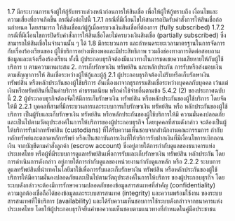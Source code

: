 1.7 มีกระบวนการแจ้งผู้ให้กู้รับทราบล่วงหน้าก่อนการให้สินเชื่อ เพื่อให้ผู้ให้กู้ทราบถึง
เงื่อนไขและความเสี่ยงที่อาจเกิดขึ้น กรณีดังต่อไปนี้
1.7.1 กรณีที่มีเงื่อนไขให้สามารถปิดรับคําสั่งการให้สินเชื่อก่อนกําหนด โดยสามารถ
ให้สินเชื่อแก่ผู้กู้เมื่อครบวงเงินสินเชื่อที่ต้องการ (fully subscribed)
1.7.2 กรณีที่มีเงื่อนไขการปิดรับคำสั่งการให้สินเชื่อโดยไม่ครบวงเงินสินเชื่อ (partially
subscribed) ซึ่งสามารถให้สินเชื่อในจํานวนนั้น ๆ ได้
1.8 มีกระบวนการ และกำหนดระยะเวลามาตรฐานในการจัดการกับเรื่องร้องเรียนของ
ผู้ใช้บริการอย่างเพียงพอและมีประสิทธิภาพ รวมถึงช่องทางการติดต่อสอบถามข้อมูลและแจ้งเรื่องร้องเรียน
ทั้งนี้ ผู้ประกอบธุรกิจต้องมีแนวทางในการชดเชยความเสียหายให้กับผู้ใช้บริการ
บ
ตามความเหมาะสม
2. การเก็บรักษาเงิน ทรัพย์สิน และหลักประกัน การรับหรือส่งมอบเงินตามสัญญาการให้
สินเชื่อระหว่างผู้ให้กู้และผู้กู้
2.1 ผู้ประกอบธุรกิจต้องไม่รับหรือเก็บรักษาเงิน ทรัพย์สิน หรือหลักประกันของผู้ใช้บริการ
อันเนื่องมาจากธุรกรรมสินเชื่อระหว่างบุคคลกับบุคคล เว้นแต่เงินหรือทรัพย์สินที่เป็นค่าบริการ ค่าธรรมเนียม
หรือค่าใช้จ่ายอื่นตามข้อ 5.4.2 (2) ของประกาศฉบับนี้
2.2 ผู้ประกอบธุรกิจต้องจัดให้มีการเก็บรักษาเงิน ทรัพย์สิน หรือหลักประกันของผู้ใช้บริการ
โดยจัดให้มี
2.2.1 บุคคลที่สามที่มีกระบวนการและระบบการเก็บรักษาเงิน ทรัพย์สิน หรือ
หลักประกันของผู้ใช้บริการ เป็นผู้รับและเก็บรักษาเงิน ทรัพย์สิน หรือหลักประกันของผู้ใช้บริการให้มี
ความมั่นคงปลอดภัยและเป็นไปตามวัตถุประสงค์ในการให้บริการของผู้ประกอบธุรกิจ โดยบุคคลที่สามดังกล่าว
จะต้องเป็นผู้ให้บริการรับฝากทรัพย์สิน (custodians) ที่ได้รับความเห็นชอบจากสํานักงานคณะกรรมการ
กํากับหลักทรัพย์และตลาดหลักทรัพย์ หรือเป็นสถาบันการเงินที่ให้บริการรับฝากเงินที่มีเงื่อนไขการเบิกถอนเงิน
จากบัญชีตามคำสั่งลูกค้า (escrow account) ซึ่งอยู่ภายใต้การกำกับดูแลของธนาคารแห่งประเทศไทย
หรือผู้ที่มีระบบการดูแลทรัพย์สินเพื่อการรับและเก็บรักษาเงิน ทรัพย์สิน หลักประกัน โดยการดำเนินการดังกล่าว
อยู่ภายใต้การกำกับดูแลของหน่วยงานกำกับดูแลหลัก หรือ
2.2.2 ระบบการดูแลทรัพย์สินที่นําเทคโนโลยีมาใช้เพื่อการรับและเก็บรักษาเงิน
ทรัพย์สิน หรือหลักประกันของผู้ใช้บริการให้มีความมั่นคงปลอดภัยและเป็นไปตามวัตถุประสงค์ในการให้บริการ
ของผู้ประกอบธุรกิจ โดยระบบดังกล่าวจะต้องมีการรักษาความปลอดภัยของข้อมูลสารสนเทศที่สำคัญ
(confidentiality) ความถูกต้องเชื่อถือได้ของข้อมูลและระบบสารสนเทศ (integrity) และความพร้อมใช้งาน
ของระบบสารสนเทศที่ใช้บริการ (availability) และได้รับความเห็นชอบการใช้ระบบดังกล่าวจากธนาคารแห่ง
ประเทศไทย โดยให้ผู้ประกอบธุรกิจยื่นคำขอความเห็นชอบตามแนวทางที่กำหนดในคู่มือประชาชน
